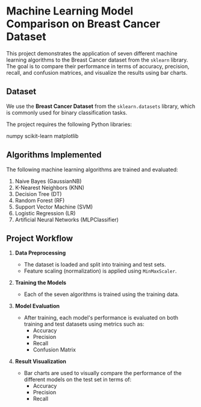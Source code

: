 # Machine Learning Model Comparison on Breast Cancer Dataset

This project demonstrates the application of seven different machine learning algorithms to the Breast Cancer dataset from the `sklearn` library. The goal is to compare their performance in terms of accuracy, precision, recall, and confusion matrices, and visualize the results using bar charts.

## Dataset
We use the **Breast Cancer Dataset** from the `sklearn.datasets` library, which is commonly used for binary classification tasks.

The project requires the following Python libraries:

numpy
scikit-learn
matplotlib


## Algorithms Implemented
The following machine learning algorithms are trained and evaluated:

1. Naive Bayes (GaussianNB)
2. K-Nearest Neighbors (KNN)
3. Decision Tree (DT)
4. Random Forest (RF)
5. Support Vector Machine (SVM)
6. Logistic Regression (LR)
7. Artificial Neural Networks (MLPClassifier)

## Project Workflow

1. **Data Preprocessing**
   - The dataset is loaded and split into training and test sets.
   - Feature scaling (normalization) is applied using `MinMaxScaler`.

2. **Training the Models**
   - Each of the seven algorithms is trained using the training data.
   
3. **Model Evaluation**
   - After training, each model's performance is evaluated on both training and test datasets using metrics such as:
     - Accuracy
     - Precision
     - Recall
     - Confusion Matrix
     
4. **Result Visualization**
   - Bar charts are used to visually compare the performance of the different models on the test set in terms of:
     - Accuracy
     - Precision
     - Recall


